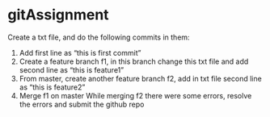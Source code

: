 # gitAssignment

Create a txt file, and do the following commits in them:
1. Add first line as “this is first commit”
2. Create a feature branch f1, in this branch change this txt file and add second line as “this is
feature1”
3. From master, create another feature branch f2, add in txt file second line as “this is
feature2”
4. Merge f1 on master
While merging f2 there were some errors, resolve the errors and submit the github repo
